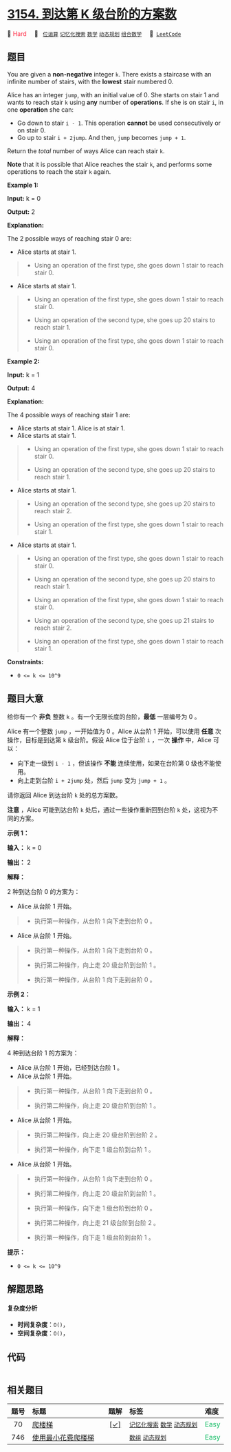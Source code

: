 # [3154. 到达第 K 级台阶的方案数](https://leetcode.com/problems/find-number-of-ways-to-reach-the-k-th-stair)

🔴 <font color=#ff334b>Hard</font>&emsp; 🔖&ensp; [`位运算`](/tag/bit-manipulation.md) [`记忆化搜索`](/tag/memoization.md) [`数学`](/tag/math.md) [`动态规划`](/tag/dynamic-programming.md) [`组合数学`](/tag/combinatorics.md)&emsp; 🔗&ensp;[`LeetCode`](https://leetcode.com/problems/find-number-of-ways-to-reach-the-k-th-stair)

## 题目

You are given a **non-negative** integer `k`. There exists a staircase with an
infinite number of stairs, with the **lowest** stair numbered 0.

Alice has an integer `jump`, with an initial value of 0. She starts on stair 1
and wants to reach stair `k` using **any** number of **operations**. If she is
on stair `i`, in one **operation** she can:

  * Go down to stair `i - 1`. This operation **cannot** be used consecutively or on stair 0.
  * Go up to stair `i + 2jump`. And then, `jump` becomes `jump + 1`.

Return the _total_ number of ways Alice can reach stair `k`.

**Note** that it is possible that Alice reaches the stair `k`, and performs
some operations to reach the stair `k` again.



**Example 1:**

**Input:** k = 0

**Output:** 2

**Explanation:**

The 2 possible ways of reaching stair 0 are:

  * Alice starts at stair 1. 
> 
> * Using an operation of the first type, she goes down 1 stair to reach stair 0.
  * Alice starts at stair 1. 
> 
> * Using an operation of the first type, she goes down 1 stair to reach stair 0.
> 
> * Using an operation of the second type, she goes up 20 stairs to reach stair 1.
> 
> * Using an operation of the first type, she goes down 1 stair to reach stair 0.

**Example 2:**

**Input:** k = 1

**Output:** 4

**Explanation:**

The 4 possible ways of reaching stair 1 are:

  * Alice starts at stair 1. Alice is at stair 1.
  * Alice starts at stair 1. 
> 
> * Using an operation of the first type, she goes down 1 stair to reach stair 0.
> 
> * Using an operation of the second type, she goes up 20 stairs to reach stair 1.
  * Alice starts at stair 1. 
> 
> * Using an operation of the second type, she goes up 20 stairs to reach stair 2.
> 
> * Using an operation of the first type, she goes down 1 stair to reach stair 1.
  * Alice starts at stair 1. 
> 
> * Using an operation of the first type, she goes down 1 stair to reach stair 0.
> 
> * Using an operation of the second type, she goes up 20 stairs to reach stair 1.
> 
> * Using an operation of the first type, she goes down 1 stair to reach stair 0.
> 
> * Using an operation of the second type, she goes up 21 stairs to reach stair 2.
> 
> * Using an operation of the first type, she goes down 1 stair to reach stair 1.



**Constraints:**

  * `0 <= k <= 10^9`


## 题目大意

给你有一个 **非负**  整数 `k` 。有一个无限长度的台阶，**最低**  一层编号为 0 。

Alice 有一个整数 `jump` ，一开始值为 0 。Alice 从台阶 1 开始，可以使用 **任意**  次操作，目标是到达第 `k` 级台阶。假设
Alice 位于台阶 `i` ，一次 **操作** 中，Alice 可以：

  * 向下走一级到 `i - 1` ，但该操作 **不能**  连续使用，如果在台阶第 0 级也不能使用。
  * 向上走到台阶 `i + 2jump` 处，然后 `jump` 变为 `jump + 1` 。

请你返回 Alice 到达台阶 `k` 处的总方案数。

**注意** ，Alice 可能到达台阶 `k` 处后，通过一些操作重新回到台阶 `k` 处，这视为不同的方案。



**示例 1：**

**输入：** k = 0

**输出：** 2

**解释：**

2 种到达台阶 0 的方案为：

  * Alice 从台阶 1 开始。 
> 
> * 执行第一种操作，从台阶 1 向下走到台阶 0 。
  * Alice 从台阶 1 开始。 
> 
> * 执行第一种操作，从台阶 1 向下走到台阶 0 。
> 
> * 执行第二种操作，向上走 20 级台阶到台阶 1 。
> 
> * 执行第一种操作，从台阶 1 向下走到台阶 0 。

**示例 2：**

**输入：** k = 1

**输出：** 4

**解释：**

4 种到达台阶 1 的方案为：

  * Alice 从台阶 1 开始，已经到达台阶 1 。
  * Alice 从台阶 1 开始。 
> 
> * 执行第一种操作，从台阶 1 向下走到台阶 0 。
> 
> * 执行第二种操作，向上走 20 级台阶到台阶 1 。
  * Alice 从台阶 1 开始。 
> 
> * 执行第二种操作，向上走 20 级台阶到台阶 2 。
> 
> * 执行第一种操作，向下走 1 级台阶到台阶 1 。
  * Alice 从台阶 1 开始。 
> 
> * 执行第一种操作，从台阶 1 向下走到台阶 0 。
> 
> * 执行第二种操作，向上走 20 级台阶到台阶 1 。
> 
> * 执行第一种操作，向下走 1 级台阶到台阶 0 。
> 
> * 执行第二种操作，向上走 21 级台阶到台阶 2 。
> 
> * 执行第一种操作，向下走 1 级台阶到台阶 1 。



**提示：**

  * `0 <= k <= 10^9`


## 解题思路

#### 复杂度分析

- **时间复杂度**：`O()`，
- **空间复杂度**：`O()`，

## 代码

```javascript

```

## 相关题目

<!-- prettier-ignore -->
| 题号 | 标题 | 题解 | 标签 | 难度 |
| :------: | :------ | :------: | :------ | :------ |
| 70 | [爬楼梯](https://leetcode.com/problems/climbing-stairs) | [[✓]](/problem/0070.md) |  [`记忆化搜索`](/tag/memoization.md) [`数学`](/tag/math.md) [`动态规划`](/tag/dynamic-programming.md) | <font color=#15bd66>Easy</font> |
| 746 | [使用最小花费爬楼梯](https://leetcode.com/problems/min-cost-climbing-stairs) |  |  [`数组`](/tag/array.md) [`动态规划`](/tag/dynamic-programming.md) | <font color=#15bd66>Easy</font> |

<style>
.blue {
    background-color: #096dd9;
    padding: 0.25rem 0.5rem;
    margin: 0;
    font-size: 0.85em;
    border-radius: 3px;
    color: white;
    font-weight: 500;
}
table th:first-of-type { width: 10%; }
table th:nth-of-type(2) { width: 35%; }
table th:nth-of-type(3) { width: 10%; }
table th:nth-of-type(4) { width: 35%; }
table th:nth-of-type(5) { width: 10%; }
</style>
